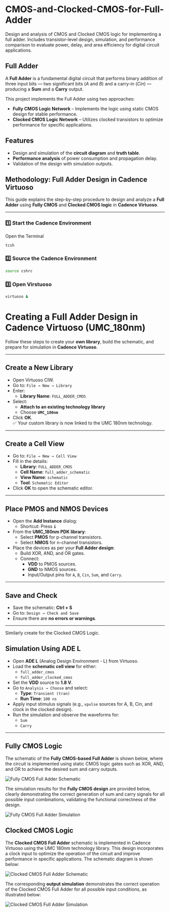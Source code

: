 # CMOS-and-Clocked-CMOS-for-Full-Adder
Design and analysis of CMOS and Clocked CMOS logic for implementing a full adder. Includes transistor-level design, simulation, and performance comparison to evaluate power, delay, and area efficiency for digital circuit applications.

## Full Adder
A **Full Adder** is a fundamental digital circuit that performs binary addition of three input bits — two significant bits (*A* and *B*) and a carry-in (*Cin*) — producing a **Sum** and a **Carry** output.

This project implements the Full Adder using two approaches:

- **Fully CMOS Logic Network** – Implements the logic using static CMOS design for stable performance.  
- **Clocked CMOS Logic Network** – Utilizes clocked transistors to optimize performance for specific applications.  

## Features
- Design and simulation of the **circuit diagram** and **truth table**.  
- **Performance analysis** of power consumption and propagation delay.  
- Validation of the design with simulation outputs. 

## Methodology: Full Adder Design in Cadence Virtuoso

This guide explains the step-by-step procedure to design and analyze a **Full Adder** using **Fully CMOS** and **Clocked CMOS logic** in **Cadence Virtuoso**.

---

### 1️⃣ Start the Cadence Environment
Open the Terminal
```bash
tcsh
```
### 2️⃣ Source the Cadence Environment
```bash
source cshrc
```
### 3️⃣ Open Virstuoso
```bash
virtuoso &
```
# Creating a Full Adder Design in Cadence Virtuoso (UMC_180nm)

Follow these steps to create your **own library**, build the schematic, and prepare for simulation in **Cadence Virtuoso**.

---

## Create a New Library
- Open Virtuoso CIW.  
- Go to: `File → New → Library`  
- Enter:  
  - **Library Name**: `FULL_ADDER_CMOS`  
- Select:  
  - **Attach to an existing technology library**  
  - Choose **`UMC_180nm`**  
- Click **OK**.  
✅ Your custom library is now linked to the UMC 180nm technology.

---

## Create a Cell View
- Go to: `File → New → Cell View`  
- Fill in the details:  
  - **Library**: `FULL_ADDER_CMOS`  
  - **Cell Name**: `full_adder_schematic`  
  - **View Name**: `schematic`  
  - **Tool**: `Schematic Editor`  
- Click **OK** to open the schematic editor.

---

## Place PMOS and NMOS Devices
- Open the **Add Instance** dialog:  
  - Shortcut: Press **`i`**  
- From the **UMC_180nm PDK library**:  
  - Select **PMOS** for p-channel transistors.  
  - Select **NMOS** for n-channel transistors.  
- Place the devices as per your **Full Adder design**:  
  - Build XOR, AND, and OR gates.  
  - Connect:  
    - **VDD** to PMOS sources.  
    - **GND** to NMOS sources.  
    - Input/Output pins for `A`, `B`, `Cin`, `Sum`, and `Carry`.

---

## Save and Check
- Save the schematic: **Ctrl + S**  
- Go to: `Design → Check and Save`  
- Ensure there are **no errors or warnings**.

---

Similarly create for the Clocked CMOS Logic.
## Simulation Using ADE L
- Open **ADE L** (Analog Design Environment - L) from Virtuoso.  
- Load the **schematic cell view** for either:
  - `full_adder_cmos`
  - `full_adder_clocked_cmos`
- Set the **VDD** source to **1.8 V**.  
- Go to `Analysis → Choose` and select:
  - **Type**: `Transient (tran)`  
  - **Run Time**: `100 ns`
- Apply input stimulus signals (e.g., `vpulse` sources for A, B, Cin, and clock in the clocked design).  
- Run the simulation and observe the waveforms for:
  - `Sum`
  - `Carry`

---
## Fully CMOS Logic

The schematic of the **Fully CMOS-based Full Adder** is shown below, where the circuit is implemented using static CMOS logic gates such as XOR, AND, and OR to achieve the desired sum and carry outputs.

![Fully CMOS Full Adder Schematic](/Results/Results_CMOS/Fully_CMOS.jpg)

The simulation results for the **Fully CMOS design** are provided below, clearly demonstrating the correct generation of sum and carry signals for all possible input combinations, validating the functional correctness of the design.

![Fully CMOS Full Adder Simulation](/Results/Results_CMOS/Fully_sim.jpg)

## Clocked CMOS Logic

The **Clocked CMOS Full Adder** schematic is implemented in Cadence Virtuoso using the UMC 180nm technology library. This design incorporates a clock input to optimize the operation of the circuit and improve performance in specific applications. The schematic diagram is shown below:

![Clocked CMOS Full Adder Schematic](/Results/Results_CMOS/Clocked_CMOS.jpg)

The corresponding **output simulation** demonstrates the correct operation of the Clocked CMOS Full Adder for all possible input conditions, as illustrated below:

![Clocked CMOS Full Adder Simulation](/Results/Results_CMOS/Clocked_simulation.jpg)



